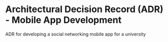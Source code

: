 # Architectural Decision Record (ADR) - Mobile App Development
 ADR for developing a social networking mobile app for a university
